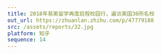 ```yaml
---
title: 2018年易美留学再度启程校园行，遍访美国30所名校
out_url: https://zhuanlan.zhihu.com/p/47779188
src: /assets/reports/32.jpg
platform: 知乎
sequence: 14
---
```

